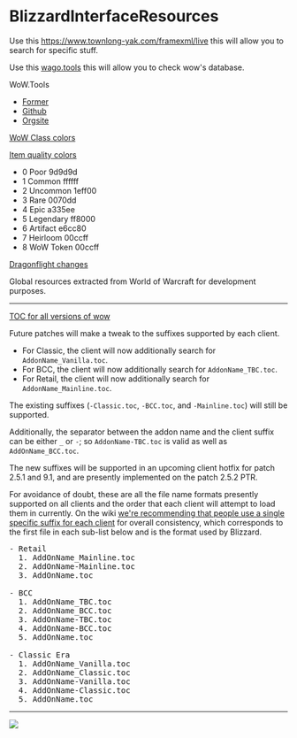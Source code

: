 # BlizzardInterfaceResources
Use this https://www.townlong-yak.com/framexml/live this will allow you to search for specific stuff.

Use this [wago.tools](https://wago.tools/) this will allow you to check wow's database.

WoW.Tools
- [Former](https://old.wow.tools/2022.php)
- [Github](https://github.com/Marlamin/wow.tools.local/blob/main/README.md)
- [Orgsite](https://wow.tools/)

[WoW Class colors](https://wowpedia.fandom.com/wiki/Class_colors)

[Item quality colors](https://wowpedia.fandom.com/wiki/API_GetItemQualityColor)
- 0 Poor 9d9d9d
- 1 Common ffffff
- 2 Uncommon 1eff00
- 3 Rare 0070dd
- 4 Epic a335ee
- 5 Legendary ff8000
- 6 Artifact e6cc80
- 7 Heirloom 00ccff
- 8 WoW Token 00ccff


[Dragonflight changes](https://wowpedia.fandom.com/wiki/Patch_10.0.0/API_changes)

Global resources extracted from World of Warcraft for development purposes.

--------------------------------------------------------------------------------------------------------
[TOC for all versions of wow](https://github.com/Stanzilla/WoWUIBugs/issues/68#issuecomment-889431675)

Future patches will make a tweak to the suffixes supported by each client.

- For Classic, the client will now additionally search for <code class="notranslate">AddonName_Vanilla.toc</code>.
- For BCC, the client will now additionally search for <code class="notranslate">AddonName_TBC.toc</code>.
- For Retail, the client will now additionally search for <code class="notranslate">AddonName_Mainline.toc</code>.
  
The existing suffixes (<code class="notranslate">-Classic.toc</code>, <code class="notranslate">-BCC.toc</code>, and <code class="notranslate">-Mainline.toc</code>) will still be supported.

Additionally, the separator between the addon name and the client suffix can be either <code class="notranslate">_</code> or <code class="notranslate">-</code>; so <code class="notranslate">AddonName-TBC.toc</code> is valid as well as <code class="notranslate">AddOnName_BCC.toc</code>.

The new suffixes will be supported in an upcoming client hotfix for patch 2.5.1 and 9.1, and are presently implemented on the patch 2.5.2 PTR.

For avoidance of doubt, these are all the file name formats presently supported on all clients and the order that each client will attempt to load them in currently. On the wiki [we're recommending that people use a single specific suffix for each client](https://wowpedia.fandom.com/wiki/TOC_format#Multiple_client_flavors) for overall consistency, which corresponds to the first file in each sub-list below and is the format used by Blizzard.

<pre class="notranslate">- Retail
  1. AddOnName_Mainline.toc
  2. AddOnName-Mainline.toc
  3. AddOnName.toc

- BCC
  1. AddOnName_TBC.toc
  2. AddOnName_BCC.toc
  3. AddOnName-TBC.toc
  4. AddOnName-BCC.toc
  5. AddOnName.toc

- Classic Era
  1. AddOnName_Vanilla.toc
  2. AddOnName_Classic.toc
  3. AddOnName-Vanilla.toc
  4. AddOnName-Classic.toc
  5. AddOnName.toc
</pre>
------------------------------------------
![](https://i.imgur.com/ydZoLRQ.png)
